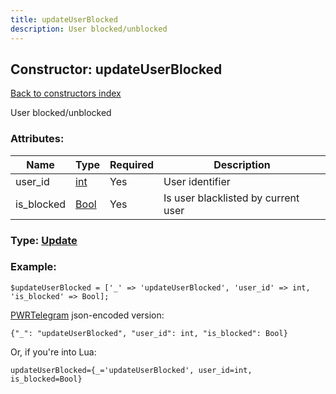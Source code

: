 ```yaml
---
title: updateUserBlocked
description: User blocked/unblocked
---
```

## Constructor: updateUserBlocked  
[Back to constructors index](index.md)



User blocked/unblocked

### Attributes:

| Name     |    Type       | Required | Description |
|----------|---------------|----------|-------------|
|user\_id|[int](../types/int.md) | Yes|User identifier|
|is\_blocked|[Bool](../types/Bool.md) | Yes|Is user blacklisted by current user|



### Type: [Update](../types/Update.md)


### Example:

```
$updateUserBlocked = ['_' => 'updateUserBlocked', 'user_id' => int, 'is_blocked' => Bool];
```  

[PWRTelegram](https://pwrtelegram.xyz) json-encoded version:

```
{"_": "updateUserBlocked", "user_id": int, "is_blocked": Bool}
```


Or, if you're into Lua:  


```
updateUserBlocked={_='updateUserBlocked', user_id=int, is_blocked=Bool}

```


